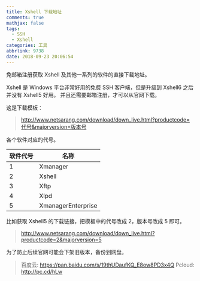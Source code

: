 ```yaml
---
title: Xshell 下载地址
comments: true
mathjax: false
tags:
  - SSH
  - Xshell
categories: 工具
abbrlink: 9738
date: 2018-09-23 20:06:54
---
```


免邮箱注册获取 Xshell 及其他一系列的软件的直接下载地址。

<!--more-->

Xshell 是 Windows 平台非常好用的免费 SSH 客户端，但是升级到 Xshell6 之后并没有 Xshell5 好用。
并且还需要邮箱注册，才可以从官网下载。

这是下载模板：

> http://www.netsarang.com/download/down_live.html?productcode=代号&majorversion=版本号

各个软件对应的代号。

| 软件代号 | 名称               |
|----------|--------------------|
| 1        | Xmanager           |
| 2        | Xshell             |
| 3        | Xftp               |
| 4        | Xlpd               |
| 5        | XmanagerEnterprise |

比如获取 Xshell5 的下载链接，把模板中的代号改成 2，版本号改成 5 即可。

> http://www.netsarang.com/download/down_live.html?productcode=2&majorversion=5

为了防止后续官网可能会下架旧版本，备份到网盘。

> 百度云: https://pan.baidu.com/s/19thUDaufKQ_E8ow8PD3x4Q
> Pcloud: http://pc.cd/hLw
